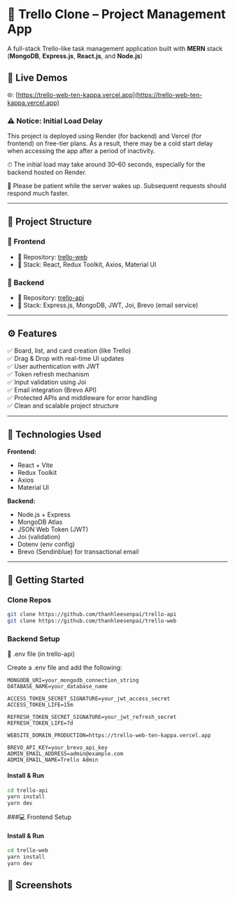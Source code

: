 # 📝 Trello Clone – Project Management App

A full-stack Trello-like task management application built with **MERN** stack (**MongoDB**, **Express.js**, **React.js**, and **Node.js**)

## 🔗 Live Demos

🌐: [https://trello-web-ten-kappa.vercel.app](https://trello-web-ten-kappa.vercel.app)

### ⚠️ Notice: Initial Load Delay
This project is deployed using Render (for backend) and Vercel (for frontend) on free-tier plans. As a result, there may be a cold start delay when accessing the app after a period of inactivity.

⏱ The initial load may take around 30–60 seconds, especially for the backend hosted on Render.

🔄 Please be patient while the server wakes up. Subsequent requests should respond much faster.



---

## 📁 Project Structure

### 🔸 Frontend
- 📂 Repository: [trello-web](https://github.com/thanhleesenpai/trello-web)
- 🌟 Stack: React, Redux Toolkit, Axios, Material UI

### 🔹 Backend
- 📂 Repository: [trello-api](https://github.com/thanhleesenpai/trello-api)
- 🌟 Stack: Express.js, MongoDB, JWT, Joi, Brevo (email service)

---

## ⚙️ Features

✅ Board, list, and card creation (like Trello)  
✅ Drag & Drop with real-time UI updates  
✅ User authentication with JWT  
✅ Token refresh mechanism  
✅ Input validation using Joi  
✅ Email integration (Brevo API)  
✅ Protected APIs and middleware for error handling  
✅ Clean and scalable project structure  

---

## 🧪 Technologies Used

**Frontend:**
- React + Vite
- Redux Toolkit
- Axios
- Material UI

**Backend:**
- Node.js + Express
- MongoDB Atlas
- JSON Web Token (JWT)
- Joi (validation)
- Dotenv (env config)
- Brevo (Sendinblue) for transactional email

---

## 🚀 Getting Started

### Clone Repos
```bash
git clone https://github.com/thanhleesenpai/trello-api
git clone https://github.com/thanhleesenpai/trello-web
```
### Backend Setup
📁 .env file (in trello-api)

Create a .env file and add the following:
```env
MONGODB_URI=your_mongodb_connection_string
DATABASE_NAME=your_database_name

ACCESS_TOKEN_SECRET_SIGNATURE=your_jwt_access_secret
ACCESS_TOKEN_LIFE=15m

REFRESH_TOKEN_SECRET_SIGNATURE=your_jwt_refresh_secret
REFRESH_TOKEN_LIFE=7d

WEBSITE_DOMAIN_PRODUCTION=https://trello-web-ten-kappa.vercel.app

BREVO_API_KEY=your_brevo_api_key
ADMIN_EMAIL_ADDRESS=admin@example.com
ADMIN_EMAIL_NAME=Trello Admin
```
#### Install & Run
```bash
cd trello-api
yarn install
yarn dev
```
###💻 Frontend Setup

#### Install & Run
```bash
cd trello-web
yarn install
yarn dev
```

## 📸 Screenshots

